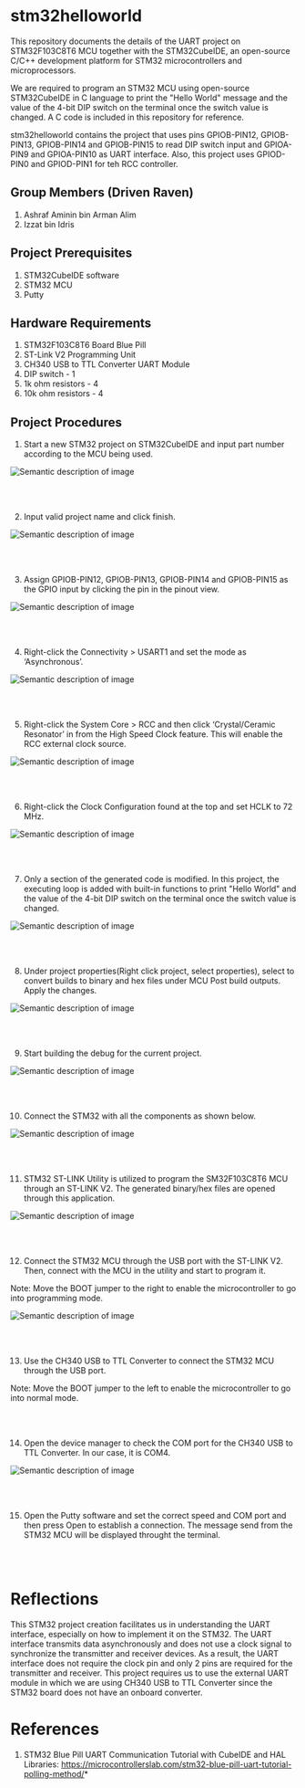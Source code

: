 # stm32helloworld
This repository documents the details of the UART project on STM32F103C8T6 MCU together with the STM32CubeIDE, an open-source C/C++ development platform for STM32 microcontrollers and microprocessors.

We are required to program an STM32 MCU using open-source STM32CubeIDE in C language to print the "Hello World" message and the value of the 4-bit DIP switch on the terminal once the switch value is changed. A C code is included in this repository for reference.

stm32helloworld contains the project that uses pins GPIOB-PIN12, GPIOB-PIN13, GPIOB-PIN14 and GPIOB-PIN15 to read DIP switch input and GPIOA-PIN9 and GPIOA-PIN10 as UART interface. Also, this project uses GPIOD-PIN0 and GPIOD-PIN1 for teh RCC controller.



## Group Members (Driven Raven)
1. Ashraf Aminin bin Arman Alim
2. Izzat bin Idris



## Project Prerequisites
1. STM32CubeIDE software
2. STM32 MCU
3. Putty



## Hardware Requirements
1. STM32F103C8T6 Board Blue Pill
2. ST-Link V2 Programming Unit
3. CH340 USB to TTL Converter UART Module 
4. DIP switch - 1 
5. 1k ohm resistors - 4
6. 10k ohm resistors - 4



## Project Procedures
1. Start a new STM32 project on STM32CubeIDE and input part number according to the MCU being used.

![Semantic description of image](/image/pic1.jpg)


<br/>
<br/>


2. Input valid project name and click finish.

![Semantic description of image](/image/pic2.png)


<br/>
<br/>


3. Assign GPIOB-PIN12, GPIOB-PIN13, GPIOB-PIN14 and GPIOB-PIN15 as the GPIO input by clicking the pin in the pinout view. 

![Semantic description of image](/image/pic3.png)


<br/>
<br/>


4. Right-click the Connectivity > USART1 and set the mode as ‘Asynchronous’.

![Semantic description of image](/image/pic9.png)


<br/>
<br/>


5. Right-click the System Core > RCC and then click ‘Crystal/Ceramic Resonator’ in from the High Speed Clock feature. This will enable the RCC external clock source.

![Semantic description of image](/image/pic10.png)


<br/>
<br/>


6. Right-click the Clock Configuration found at the top and set HCLK to 72 MHz.

![Semantic description of image](/image/pic11.png)


<br/>
<br/>


7. Only a section of the generated code is modified. In this project, the executing loop is added with built-in functions to print "Hello World" and the value of the 4-bit DIP switch on the terminal once the switch value is changed.

![Semantic description of image](/image/pic4.png)

<br/>
<br/>


8. Under project properties(Right click project, select properties), select to convert builds to binary and hex files under MCU Post build outputs. Apply the changes.

![Semantic description of image](/image/pic6.png)


<br/>
<br/>


9. Start building the debug for the current project.

![Semantic description of image](/image/pic5.png)


<br/>
<br/>


10. Connect the STM32 with all the components as shown below.

![Semantic description of image](/image/schematic.png)


<br/>
<br/>


11. STM32 ST-LINK Utility is utilized to program the SM32F103C8T6 MCU through an ST-LINK V2. The generated binary/hex files are opened through this application.

![Semantic description of image](/image/pic7.png)


<br/>
<br/>


12. Connect the STM32 MCU through the USB port with the ST-LINK V2. Then, connect with the MCU in the utility and start to program it.

Note: Move the BOOT jumper to the right to enable the microcontroller to go into programming mode.

![Semantic description of image](/image/pic8.png)


<br/>
<br/>


13. Use the CH340 USB to TTL Converter to connect the STM32 MCU through the USB port.

Note: Move the BOOT jumper to the left to enable the microcontroller to go into normal mode.


<br/>
<br/>


14. Open the device manager to check the COM port for the CH340 USB to TTL Converter. In our case, it is COM4.

![Semantic description of image](/image/pic12.png)

<br/>
<br/>


15. Open the Putty software and set the correct speed and COM port and then press Open to establish a connection. The message send from the STM32 MCU will be displayed throught the terminal.


<br/>
<br/>


# Reflections

This STM32 project creation facilitates us in understanding the UART interface, especially on how to implement it on the STM32. The UART interface transmits data asynchronously and does not use a clock signal to synchronize the transmitter and receiver devices. As a result, the UART interface does not require the clock pin and only 2 pins are required for the transmitter and receiver. This project requires us to use the external UART module in which we are using CH340 USB to TTL Converter since the STM32 board does not have an onboard converter.




# References
1. STM32 Blue Pill UART Communication Tutorial with CubeIDE and HAL Libraries: https://microcontrollerslab.com/stm32-blue-pill-uart-tutorial-polling-method/*


